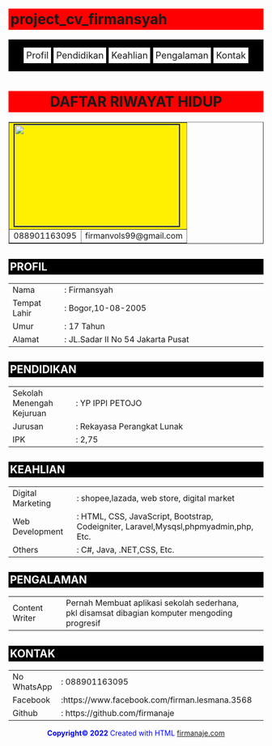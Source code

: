 # project_cv_firmansyah
<html>
<head >
<title>DAFTAR RIWAYAT HIDUP</title>
<style type="text/css">
h1{
background-color: red;
padding: 4px;
}
h2{
color: white;
background-color: black;
padding: 3px;
}
.menu {
text-align: center;
background-color: black;
font-size:18px;
padding-top: 16pt;
}
.button {
background-color: white;
padding: 5px;
border-color: black;
text-decoration: none;
}
.button:hover {
background-color: blue;
}
</style>
</head>
<body>
<div class="menu">
<a href="#1" class="button">Profil</a>
<a href="#2" class="button">Pendidikan</a>
<a href="#3" class="button">Keahlian</a>
<a href="#4" class="button">Pengalaman</a>
<a href="#5" class="button">Kontak</a>
<br><br>
</div>
<h1 align="center">DAFTAR RIWAYAT HIDUP</h1>
<table align="center" border="1">
<tr><td colspan="2" bgcolor="#fff000"><img src="20210512_162149.jpg" width="325px" height="200px" border="2"></td></tr>
<tr align="center">
<td> 088901163095 </td>
<td> firmanvols99@gmail.com </td></tr>
</table>
<h2 id="1">PROFIL</h2>
<table align="center">
<tr>
<td width="1%">Nama</td>
<td width="10%">: Firmansyah</td>
</tr>
<tr>
<td width="1%">Tempat Lahir</td>
<td width="10%">: Bogor,10-08-2005</td>
</tr>
<tr>
<td width="1%">Umur</td>
<td width="10%">: 17 Tahun</td>
</tr>
<tr>
<td width="1%">Alamat</td>
<td width="10%">: JL.Sadar II No 54 Jakarta Pusat</td>
</tr>
</table>
<h2 id="2">PENDIDIKAN</h2>
<table align="center">
<tr>
<td width="1%">Sekolah Menengah Kejuruan</td>
<td width="10%">: YP IPPI PETOJO</td>
</tr>
<tr>
<td width="1%">Jurusan</td>
<td width="10%">: Rekayasa Perangkat Lunak</td>
</tr>
<tr>
<td width="1%">IPK</td>
<td width="10%">: 2,75</td>
</tr>
</table>
<h2 id="3">KEAHLIAN</h2>
<table align="center">
<tr>
<td width="1%">Digital Marketing</td>
<td width="10%">: shopee,lazada, web store, digital market</td>
</tr>
<tr>
<td width="1%">Web Development</td>
<td width="10%">: HTML, CSS, JavaScript, Bootstrap, Codeigniter, Laravel,Mysqsl,phpmyadmin,php, Etc.</td>
</tr>
<tr>
<td width="1%">Others</td>
<td width="10%">: C#, Java, .NET,CSS, Etc.</td>
</tr>
</table>
<h2 id="4">PENGALAMAN</h2>
<table align="center">
<tr>
<td width="1%">Content Writer</td>
<td width="10%">Pernah Membuat aplikasi sekolah sederhana,
<br>
pkl disamsat dibagian komputer mengoding progresif</td>
</tr>
</table>
<h2 id="5">KONTAK</h2>
<table align="center">
<tr>
<td width="1%">No WhatsApp</td>
<td width="10%">: 088901163095</td>
</tr>
<tr>
<td width="1%">Facebook</td>
<td width="10%">:https://www.facebook.com/firman.lesmana.3568</td>
</tr>
<tr>
<td width="1%">Github</td>
<td width="10%">: https://github.com/firmanaje</td>
</tr>
</table>
<footer>
<p align="center">
<font align="center" font color="blue">
<b>Copyright&copy; 2022</b> Created with HTML <a href="https://github.com/firmanaje">firmanaje.com</a>
</font>
</footer>
</body> </html>
